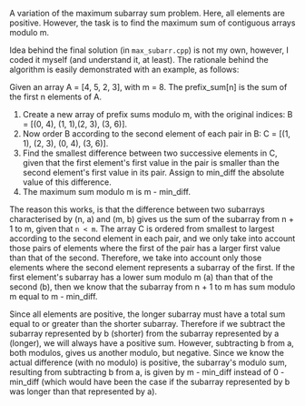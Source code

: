 A variation of the maximum subarray sum problem. Here, all elements are positive. However, the task is to find the maximum sum of contiguous arrays modulo m.

Idea behind the final solution (in `max_subarr.cpp`) is not my own, however, I coded it myself (and understand it, at least). The rationale behind the algorithm is easily demonstrated with an example, as follows:

Given an array A = [4, 5, 2, 3], with m = 8. The prefix_sum[n] is the sum of the first n elements of A.

1. Create a new array of prefix sums modulo m, with the original indices: B = [(0, 4), (1, 1),(2, 3), (3, 6)]. 
2. Now order B according to the second element of each pair in B: C = [(1, 1), (2, 3), (0, 4), (3, 6)]. 
3. Find the smallest difference between two successive elements in C, given that the first element's first value in the pair is smaller than the second element's first value in its pair. Assign to min_diff the absolute value of this difference.
4. The maximum sum modulo m is m - min_diff.

The reason this works, is that the difference between two subarrays characterised by (n, a) and (m, b) gives us the sum of the subarray from n + 1 to m, given that `n < m`. The array C is ordered from smallest to largest according to the second element in each pair, and we only take into account those pairs of elements where the first of the pair has a larger first value than that of the second. Therefore, we take into account only those elements where the second element represents a subarray of the first. If the first element's subarray has a lower sum modulo m (a) than that of the second (b), then we know that the subarray from n + 1 to m has sum modulo m equal to m - min_diff.

Since all elements are positive, the longer subarray must have a total sum equal to or greater than the shorter subarray. Therefore if we subtract the subarray represented by b (shorter) from the subarray represented by a (longer), we will always have a positive sum. However, subtracting b from a, both modulos, gives us another modulo, but negative. Since we know the actual difference (with no modulo) is positive, the subarray's modulo sum, resulting from subtracting b from a, is given by m - min_diff instead of 0 - min_diff (which would have been the case if the subarray represented by b was longer than that represented by a).
